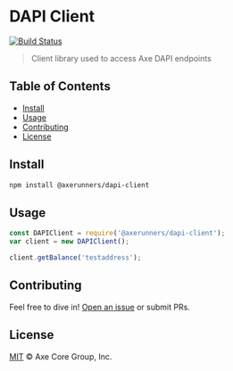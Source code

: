 # DAPI Client

[![Build Status](https://travis-ci.com/axerunners/dapi-client.svg?branch=master)](https://travis-ci.com/axerunners/dapi-client)

> Client library used to access Axe DAPI endpoints

## Table of Contents
- [Install](#install)
- [Usage](#usage)
- [Contributing](#contributing)
- [License](#license)

## Install

```sh
npm install @axerunners/dapi-client
```

## Usage

```javascript
const DAPIClient = require('@axerunners/dapi-client');
var client = new DAPIClient();

client.getBalance('testaddress');
```

## Contributing

Feel free to dive in! [Open an issue](https://github.com/axerunners/dapi-client/issues/new) or submit PRs.

## License

[MIT](LICENSE) &copy; Axe Core Group, Inc.
